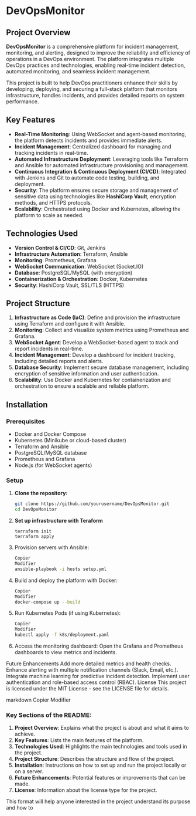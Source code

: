 # DevOpsMonitor

## Project Overview

**DevOpsMonitor** is a comprehensive platform for incident management, monitoring, and alerting, designed to improve the reliability and efficiency of operations in a DevOps environment. The platform integrates multiple DevOps practices and technologies, enabling real-time incident detection, automated monitoring, and seamless incident management.

This project is built to help DevOps practitioners enhance their skills by developing, deploying, and securing a full-stack platform that monitors infrastructure, handles incidents, and provides detailed reports on system performance.

## Key Features

- **Real-Time Monitoring**: Using WebSocket and agent-based monitoring, the platform detects incidents and provides immediate alerts.
- **Incident Management**: Centralized dashboard for managing and tracking incidents in real-time.
- **Automated Infrastructure Deployment**: Leveraging tools like Terraform and Ansible for automated infrastructure provisioning and management.
- **Continuous Integration & Continuous Deployment (CI/CD)**: Integrated with Jenkins and Git to automate code testing, building, and deployment.
- **Security**: The platform ensures secure storage and management of sensitive data using technologies like **HashiCorp Vault**, encryption methods, and HTTPS protocols.
- **Scalability**: Orchestrated using Docker and Kubernetes, allowing the platform to scale as needed.

## Technologies Used

- **Version Control & CI/CD**: Git, Jenkins
- **Infrastructure Automation**: Terraform, Ansible
- **Monitoring**: Prometheus, Grafana
- **WebSocket Communication**: WebSocket (Socket.IO)
- **Database**: PostgreSQL/MySQL (with encryption)
- **Containerization & Orchestration**: Docker, Kubernetes
- **Security**: HashiCorp Vault, SSL/TLS (HTTPS)

## Project Structure

1. **Infrastructure as Code (IaC)**: Define and provision the infrastructure using Terraform and configure it with Ansible.
2. **Monitoring**: Collect and visualize system metrics using Prometheus and Grafana.
3. **WebSocket Agent**: Develop a WebSocket-based agent to track and report incidents in real-time.
4. **Incident Management**: Develop a dashboard for incident tracking, including detailed reports and alerts.
5. **Database Security**: Implement secure database management, including encryption of sensitive information and user authentication.
6. **Scalability**: Use Docker and Kubernetes for containerization and orchestration to ensure a scalable and reliable platform.

## Installation

### Prerequisites

- Docker and Docker Compose
- Kubernetes (Minikube or cloud-based cluster)
- Terraform and Ansible
- PostgreSQL/MySQL database
- Prometheus and Grafana
- Node.js (for WebSocket agents)

### Setup

1. **Clone the repository:**

   ```bash
   git clone https://github.com/yourusername/DevOpsMonitor.git
   cd DevOpsMonitor
   ```
2. **Set up infrastructure with Teraform**
   ```
   terraform init
   terraform apply
   ```
3. Provision servers with Ansible:

   ```bash
   Copier
   Modifier
   ansible-playbook -i hosts setup.yml
   ```
4. Build and deploy the platform with Docker:
   ```bash
   Copier
   Modifier
   docker-compose up --build
   ```
5. Run Kubernetes Pods (if using Kubernetes):
   ```bash
   Copier
   Modifier
   kubectl apply -f k8s/deployment.yaml
   ```
6. Access the monitoring dashboard:
Open the Grafana and Prometheus dashboards to view metrics and incidents.

Future Enhancements
Add more detailed metrics and health checks.
Enhance alerting with multiple notification channels (Slack, Email, etc.).
Integrate machine learning for predictive incident detection.
Implement user authentication and role-based access control (RBAC).
License
This project is licensed under the MIT License - see the LICENSE file for details.

markdown
Copier
Modifier

### Key Sections of the README:
1. **Project Overview**: Explains what the project is about and what it aims to achieve.
2. **Key Features**: Lists the main features of the platform.
3. **Technologies Used**: Highlights the main technologies and tools used in the project.
4. **Project Structure**: Describes the structure and flow of the project.
5. **Installation**: Instructions on how to set up and run the project locally or on a server.
6. **Future Enhancements**: Potential features or improvements that can be made.
7. **License**: Information about the license type for the project.

This format will help anyone interested in the project understand its purpose and how to
